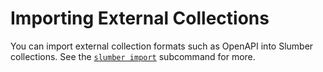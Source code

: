 # Importing External Collections

You can import external collection formats such as OpenAPI into Slumber collections. See the [`slumber import`](./cli/subcommands.md#slumber-import) subcommand for more.

